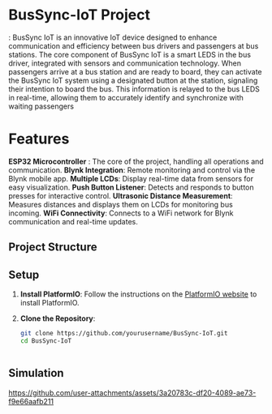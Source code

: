 # BusSync-IoT Project

: BusSync IoT is an innovative IoT device designed to enhance communication and efficiency between bus drivers and passengers at bus stations.
The core component of BusSync IoT is a smart LEDS in the bus driver, integrated with sensors and communication technology. 
When passengers arrive at a bus station and are ready to board, they can activate the BusSync IoT system using a designated button at the station, signaling their intention to board the bus. 
This information is relayed to the bus LEDS in real-time, allowing them to accurately identify and synchronize with waiting passengers

# Features
**ESP32 Microcontroller** : The core of the project, handling all operations and communication.
**Blynk Integration**: Remote monitoring and control via the Blynk mobile app.
**Multiple LCDs**: Display real-time data from sensors for easy visualization.
**Push Button Listener**: Detects and responds to button presses for interactive control.
**Ultrasonic Distance Measurement**: Measures distances and displays them on LCDs for monitoring bus incoming.
**WiFi Connectivity**: Connects to a WiFi network for Blynk communication and real-time updates.

## Project Structure
## Setup

1. **Install PlatformIO**: Follow the instructions on the [PlatformIO website](https://platformio.org/install) to install PlatformIO.
2. **Clone the Repository**:

   ```sh
   git clone https://github.com/yourusername/BusSync-IoT.git
   cd BusSync-IoT



## Simulation

https://github.com/user-attachments/assets/3a20783c-df20-4089-ae73-f9e66aafb211


   ```
